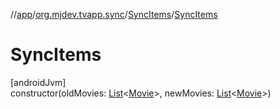 //[app](../../../index.md)/[org.mjdev.tvapp.sync](../index.md)/[SyncItems](index.md)/[SyncItems](-sync-items.md)

# SyncItems

[androidJvm]\
constructor(oldMovies: [List](https://kotlinlang.org/api/latest/jvm/stdlib/kotlin.collections/-list/index.html)&lt;[Movie](../../org.mjdev.tvapp.data.local/-movie/index.md)&gt;, newMovies: [List](https://kotlinlang.org/api/latest/jvm/stdlib/kotlin.collections/-list/index.html)&lt;[Movie](../../org.mjdev.tvapp.data.local/-movie/index.md)&gt;)

